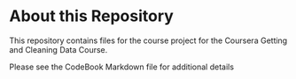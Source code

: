 # About this Repository
This repository contains files for the course project for the Coursera Getting and Cleaning Data Course.  

Please see the CodeBook Markdown file for additional details  
